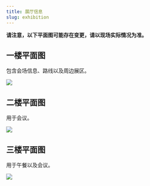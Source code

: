 ```yaml
---
title: 展厅信息
slug: exhibition
---
```


**请注意，以下平面图可能存在变更，请以现场实际情况为准。**

## 一楼平面图

包含会场信息、路线以及周边展区。

![](/img/venue-1F.webp)

## 二楼平面图

用于会议。

![](/img/venue-2F.webp)

## 三楼平面图

用于午餐以及会议。

![](/img/venue-3F.webp)
